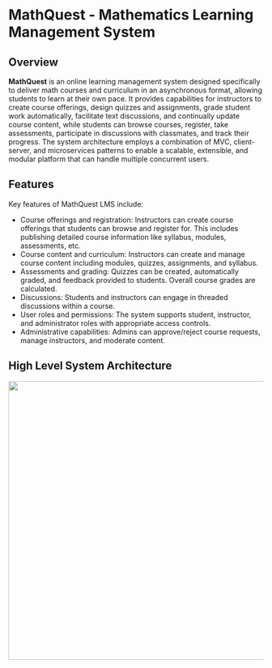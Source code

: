 # MathQuest - Mathematics Learning Management System

<!--![mathquest-home](https://github.com/ris-tlp/mathquest/assets/62342666/bba6443e-b2e8-483c-8c8b-c4920edc2cf2)-->

<!--## Contents
* [Overview](https://github.com/ris-tlp/mathquest#overview)<br>
* [Features](https://github.com/ris-tlp/mathquest#features)<br>
* [High-Level System Architecture](https://github.com/ris-tlp/mathquest#high-level-system-architecture)<br>
* [API Endpoints](https://github.com/ris-tlp/mathquest#api-endpoints)<br>
<!--* [Technology Stack](https://github.com/ris-tlp/mathquest#technology-stack)<br>-->
<!--* [Development Setup](https://github.com/ris-tlp/mathquest#development-setup)<br>
* [Test Results](https://github.com/ris-tlp/mathquest#test-results)<br>
* [Contributors/ Team Members](https://github.com/ris-tlp/mathquest#contributor-team-members)<br>
* [Frequently Asked Questions](https://github.com/ris-tlp/mathquest#frequently-asked-questions)<br>-->
<!--* [How to get started with MathQuest](https://github.com/ris-tlp/mathquest#how-to-get-started-with-mathquest)<br>-->

## Overview
__MathQuest__ is an online learning management system designed specifically to deliver math courses and curriculum in an asynchronous format, allowing students to learn at their own pace. It provides capabilities for instructors to create course offerings, design quizzes and assignments, grade student work automatically, facilitate text discussions, and continually update course content, while students can browse courses, register, take assessments, participate in discussions with classmates, and track their progress. The system architecture employs a combination of MVC, client-server, and microservices patterns to enable a scalable, extensible, and modular platform that can handle multiple concurrent users.


<!--## How to get started with MathQuest
### Student Flow:

![Student Flow](https://github.com/ris-tlp/mathquest/assets/62342666/6e51a4c1-d15c-46b1-99a0-fcb0c2c66786)

### Instructor Flow:

![Instructor Flow](https://github.com/ris-tlp/mathquest/assets/62342666/cfa4afff-d5aa-4e35-9bef-21d2e9a16888)

### Admin Flow:

![Admin Flow](https://github.com/ris-tlp/mathquest/assets/62342666/29f56c6d-ca6c-4d06-a48d-c01e654eda8b)
-->

## Features
Key features of MathQuest LMS include:

* Course offerings and registration: Instructors can create course offerings that students can browse and register for. This includes publishing detailed course information like syllabus, modules, assessments, etc.<br>
* Course content and curriculum: Instructors can create and manage course content including modules, quizzes, assignments, and syllabus.<br>
* Assessments and grading: Quizzes can be created, automatically graded, and feedback provided to students. Overall course grades are calculated.<br>
* Discussions: Students and instructors can engage in threaded discussions within a course.<br>
* User roles and permissions: The system supports student, instructor, and administrator roles with appropriate access controls.<br>
* Administrative capabilities: Admins can approve/reject course requests, manage instructors, and moderate content.<br>

## High Level System Architecture
<!-- <img src="https://github.com/ris-tlp/mathquest/assets/62342666/665fc681-e46e-4b31-91d9-95f5900546e8" width="800" height="1000"> -->

<img src="https://github.com/ris-tlp/mathquest/assets/62342666/53dcd444-0c85-47f5-a041-835908ec24f4" width="1000" height="550">
<!--
## Technology Stack
| Engineering Activity                             |	Selected Tool(s)  |
|--------------------------------------------------| -------------------|
| Version Control	                                 | GitHub             |
| Development IDE	                                 | Visual Studio Code |
| Wireframe & UI Screens	                         | Balsamiq           |
| Project Planning	                               | Microsoft Excel    |
| Diagramming	                                     | LucidChart         |
| Frontend	                                       | React              |
| Backend	                                         | Node.js            |
| Database	                                       | MongoDB            |
| Testing 	                                       | Jest, Karma        |
-->

<!--## API Endpoints
Anything within `<angular brackets>` is a parameter.

| Endpoint                                          | Description                                                        | Type             |
|---------------------------------------------------|--------------------------------------------------------------------|------------------|
| `/api/users/login`                                | Authenticates a user for the MathQuest system.                     |               POST   |
| `/api/users/signup`                               | Creates a new User for the MathQuest system.                                            |          POST        |
| `/api/courses`                                    |  Gets a list of all available published courses.                                                                 |           POST       |
| `/api/courses/teachers/getAllCourses`             |  Gets a list of all courses created by a teacher.                                                         |              POST    |
| `/api/courses/registered/getRegisteredUsers`      |        Gets a list of registered users within a specific course.                                                            |  POST                |
| `/api/courses/hideCourse`                         |     Hides or un-publishes a course from the list of available courses.                                                           |       POST           |
| `/api/courses/filterCoursesByStatus`              |     Fetches a list of courses according to their Request Status                                                               |              POST    |
| `/api/courses/changeRequestStatus`                |     Changes the Request Status of a course.                                                           |            POST      |
| `/api/courses/quizzes/grades/gradeQuiz`           |   Grades and calculates the total points earned by a student after submitting a quiz.                                                                 |        POST          |
| `/api/courses/registered`                         |   Gets a list of courses that a student is registered in.                                                                 |   POST               |
| `/api/courses/registered/new`                     |     Registers a student in a new course.                                                               |         POST         |
| `/api/courses/discussions/getAllThreads`          |   Gets a list of threads created by students within a specific course. |          POST        |
| `/api/courses/discussions/getAllReplies`          |  Get a list of replies created by students in a specific thread.                                                                  |               POST   |
| `/api/courses/discussions/createThread`           |  Creates a new thread within a course.                                                                  |      POST            |
| `/api/courses/discussions/createReply`            |    Creates a new reply to an existing thread.                                                                |       POST           |
| `/api/courses/quizzes/getAllQuizzes`              |   Gets a list of quizzes for a specific course.                                                       |            POST      |
| `/api/courses/quizzes/getQuiz`                    |     Gets a specific quiz, all questions and their options for a specific course.                                                              |   POST               |

-->
<!--## Development Setup

You need to clone (download) the repository to your local machine using the below command in the terminal
```bash
   $ git clone https://github.com/ris-tlp/mathquest.git
```
> This makes a local copy of the repository in your machine

  Once you have cloned the `mathquest` repository in Github, move to that folder first using the change directory `cd` command on Linux/ Mac/ Windows
```bash
   $ cd mathquest
```

Then open the terminal inside `mathquest` folder and run the following command
```bash
   $ code .
```

The above command opens the project folder in Visual Studio Code which will be the IDE for Mathquest Development (Feel free to use the IDE of your choice)

Once you have downloaded the source code of MathQuest in your local, make sure `npm` and `node` are installed on your machine,
then follow the below part 1 and part 2 to start the `MathQuest` application in your development environment.

### Part 1
First, navigate to the `mathquest-client` folder 
```bash
   cd mathquest-client
```
Then, let us install the dependencies required on the client side of the Mathquest application.

```bash
   npm install
```
> The above command installs the dependencies mentioned in the `package-lock.json` file of `mathquest-client`

Now, we can start the application using the below command:
```bash
   npm run start
```

### Part 2
First, navigate to the `server` folder 
```bash
   cd server
```
Then, let us install the dependencies required on the server side of the Mathquest application.

```bash
   npm install
```
> The above command installs the dependencies mentioned in the `package-lock.json` file of `server`

Run the below command to start the mathquest `server`
```bash
   npm run dev
```

If everything is up and running, you should see the home page of `MathQuest` application running on `localhost`

## Test Results

### Front-End Test Coverage:
<img width="1400" height="700" src="https://github.com/ris-tlp/mathquest/assets/62342666/ac929fb6-6c6c-4421-a3d0-bc565da93ba5">

### Back-End Test Coverage:
<img width="1400" height="700" src="https://github.com/ris-tlp/mathquest/assets/62342666/41a4b02e-6afc-46c2-bb5e-d410f3c64e5a">

## Contributor/ Team Members
| Team Member Name                               |	Linkedin          |
|------------------------------------------------| -------------------|
| Anand Verma                                    | [![Linkedin](https://i.stack.imgur.com/gVE0j.png) Anand](https://www.linkedin.com/in/anandverma08/)                   |
| Tharun Kumar Reddy Polu	                      | [![Linkedin](https://i.stack.imgur.com/gVE0j.png) Tharun](https://www.linkedin.com/in/polu-tharun-kumar-reddy/)        |
| Omar Khan	                                     | [![Linkedin](https://i.stack.imgur.com/gVE0j.png) Omar](https://www.linkedin.com/in/omar-pk/)                   |
| Ashwini Gour                                   | [![Linkedin](https://i.stack.imgur.com/gVE0j.png) Ashwini](https://www.linkedin.com/in/ashwinigour/)                   |
| Cydni Turner                                   | [![Linkedin](https://i.stack.imgur.com/gVE0j.png) Cydni](https://www.linkedin.com/in/cydni-turner-775b82115)                  | 

## Frequently Asked Questions
__1. What types of math courses does MathQuest offer?__<br>
Ans: MathQuest offers a wide variety of math courses including Algebra, Geometry, Trigonometry, Calculus, Statistics, and more. Courses are available for middle school, high school, college prep, and college levels.

__2. Do I need any special software or hardware to use MathQuest?__<br>
Ans: No, MathQuest is a web-based platform that works on any modern web browser. The only requirement is an internet connection.

__3. How do I register for courses on MathQuest? Is there an enrollment period?__<br>
Ans: You can register for courses at any time by creating a student account on our platform. There is no enrollment period - you can sign up and start courses immediately.

__4. Can I access MathQuest on my phone or tablet?__<br>
Ans: Yes, MathQuest is mobile-friendly and can be accessed from any device with a web browser including phones and tablets. This allows for on-the-go learning.

__5. Are there options for getting help if I have questions on course material or assessments?__<br>
Ans: Yes, students can access discussion forums for each course to ask questions and interact with instructors or peers for help. Additionally, students can utilize 1-on-1 video chat options with instructors to ask questions.

__6. Does MathQuest provide accommodations for students with disabilities?__<br>
Ans: Yes, we provide closed-captioning for videos, screen reader compatibility, enhanced fonts/contrast options, alternative input options for quizzes/exams, and the ability to make other necessary accommodations.

__7. Is MathQuest accredited? Will course credits transfer to my university?__<br>
Ans: MathQuest itself is not an accredited program. However, most courses are designed to align with curriculum standards and prepare students for accredited exams that can earn future college credits at many institutions.

__8. Can I interact with the instructor and other students taking the same course? Is there a community component?__<br>
Ans: MathQuest courses include community discussion forums where you can interact with peers and instructors taking the course.

## Help us improve the project

Please discuss your concerns with Math Quest Team members before creating a new issue.<br>

_Please `STAR` the repository if you like the content and code_ <br>
_Also enable the `WATCH` button to keep watching the updates on the repository_-->
